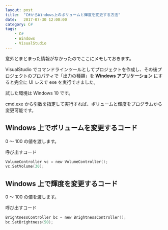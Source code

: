 ```yaml
---
layout: post
title:  "C#からWindows上のボリュームと輝度を変更する方法"
date:   2017-07-30 12:00:00
category: C#
tags:
    - C#
    - Windows
    - VisualStudio
---
```


意外とまとまった情報がなかったのでここにメモしておきます。

VisualStudio でコマンドラインツールとしてプロジェクトを作成し、その後プロジェクトのプロパティで「出力の種類」を **Windows アプリケーション** にすると完全に UI レスで exe を実行できました。

試した環境は Windows 10 です。

cmd.exe から引数を指定して実行すれば、ボリュームと輝度をプログラムから変更可能です。


## Windows 上でボリュームを変更するコード

0 ～ 100 の値を渡します。

<script src="https://gist.github.com/hisasann/afd734e688893df345e05185864b5345.js"></script>

呼び出すコード

```c
VolumeController vc = new VolumeController();
vc.SetVolume(30);
```


## Windows 上で輝度を変更するコード

0 ～ 100 の値を渡します。

<script src="https://gist.github.com/hisasann/5c861191c70ab8b9cd43757de5f709e5.js"></script>

呼び出すコード

```c
BrightnessController bc = new BrightnessController();
bc.SetBrightness(50);
```
